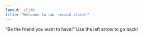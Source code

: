 ```yaml
---
layout: slide
title: "Welcome to our second slide!"
---
```

"Be the friend you want to have!"
Use the left arrow to go back!
